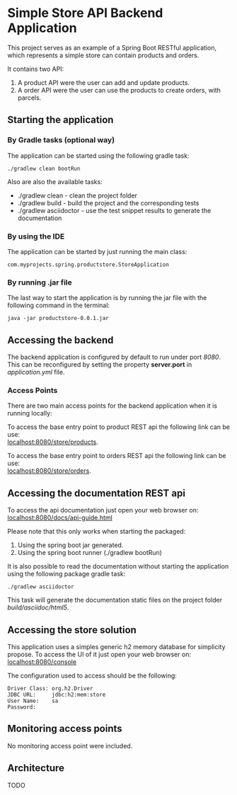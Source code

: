 # Simple Store API Backend Application
This project serves as an example of a  Spring Boot RESTful application, which 
represents a simple store can contain products and orders. 

It contains two API:
1) A product API were the user can add and update products.
2) A order API were the user can use the products to create orders, with parcels.

## Starting the application

### By Gradle tasks (optional way)
The application can be started using the following gradle task:

``
./gradlew clean bootRun
``
 
Also are also the available tasks:
- ./gradlew clean - clean the project folder  
- ./gradlew build - build the project and the corresponding tests
- ./gradlew asciidoctor - use the test snippet results to generate the documentation

### By using the IDE
The application can be started by just running the main class:

``
com.myprojects.spring.productstore.StoreApplication
``

### By running .jar file
The last way to start the application is by running the jar file
with the following command in the terminal:

``
java -jar productstore-0.0.1.jar
``

## Accessing the backend
The backend application is configured by default to run under port _8080_.<br>
This can be reconfigured by setting the property __server.port__ in _application.yml_ file.

### Access Points
There are two main access points for the backend application when it is running locally:

To access the base entry point to product REST api the following link can be use:<br>
[localhost:8080/store/products](http://localhost:8080/store/products).

To access the base entry point to orders REST api the following link can be use:<br> 
[localhost:8080/store/orders](http://localhost:8080/store/orders).

## Accessing the documentation REST api
To access the api documentation just open your web browser on:<br>
[localhost:8080/docs/api-guide.html](http://localhost:8080/docs/api-guide.html)

Please note that this only works when starting the packaged:
1) Using the spring boot jar generated.
2) Using the spring boot runner (./gradlew bootRun)

It is also possible to read the documentation without starting the application using the following 
package gradle task:

``
./gradlew asciidoctor
``

This task will generate the documentation static files on the project folder 
_build/asciidoc/html5_.

## Accessing the store solution
This application uses a simples generic h2 memory database for simplicity propose.
To access the UI of it just open your web browser on:<br>
[localhost:8080/console](http://localhost:8080/console)

The configuration used to access should be the following:
```
Driver Class: org.h2.Driver
JDBC URL:     jdbc:h2:mem:store 	    
User Name:    sa
Password:
```

## Monitoring access points
No monitoring access point were included.

## Architecture
TODO